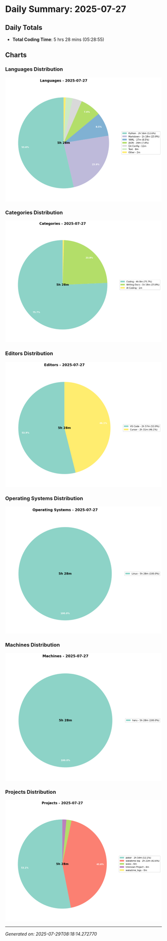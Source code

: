 # Daily Summary: 2025-07-27

## Daily Totals
- **Total Coding Time**: 5 hrs 28 mins (05:28:55)

## Charts

### Languages Distribution
![Languages](/charts/languages_-_2025-07-27.png)

### Categories Distribution
![Categories](/charts/categories_-_2025-07-27.png)

### Editors Distribution
![Editors](/charts/editors_-_2025-07-27.png)

### Operating Systems Distribution
![Operating Systems](/charts/operating_systems_-_2025-07-27.png)

### Machines Distribution
![Machines](/charts/machines_-_2025-07-27.png)

### Projects Distribution
![Projects](/charts/projects_-_2025-07-27.png)

---
*Generated on: 2025-07-29T08:18:14.272770*
